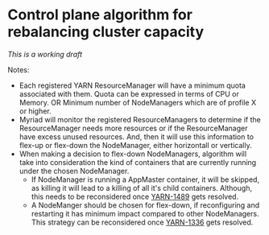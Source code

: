 # Control plane algorithm for rebalancing cluster capacity

_This is a working draft_

Notes:
- Each registered YARN ResourceManager will have a minimum quota associated with them. Quota can be expressed in terms of CPU or Memory. OR Minimum number of NodeManagers which are of profile X or higher.
- Myriad will monitor the registered ResourceManagers to determine if the ResourceManager needs more resources or if the ResourceManager have excess unused resources. And, then it will use this information to flex-up or flex-down the NodeManager, either horizontall or vertically.
- When making a decision to flex-down NodeManagers, algorithm will take into consideration the kind of containers that are currently running under the chosen NodeManager. 
  - If NodeManager is running a AppMaster container, it will be skipped, as killing it will lead to a killing of all it's child containers. Although, this needs to be reconsidered once [YARN-1489](https://issues.apache.org/jira/browse/YARN-1489) gets resolved.
  - A NodeManger should be chosen for flex-down, if reconfiguring and restarting it has minimum impact compared to other NodeManagers. This strategy can be reconsidered once [YARN-1336](https://issues.apache.org/jira/browse/YARN-1336) gets resolved.
